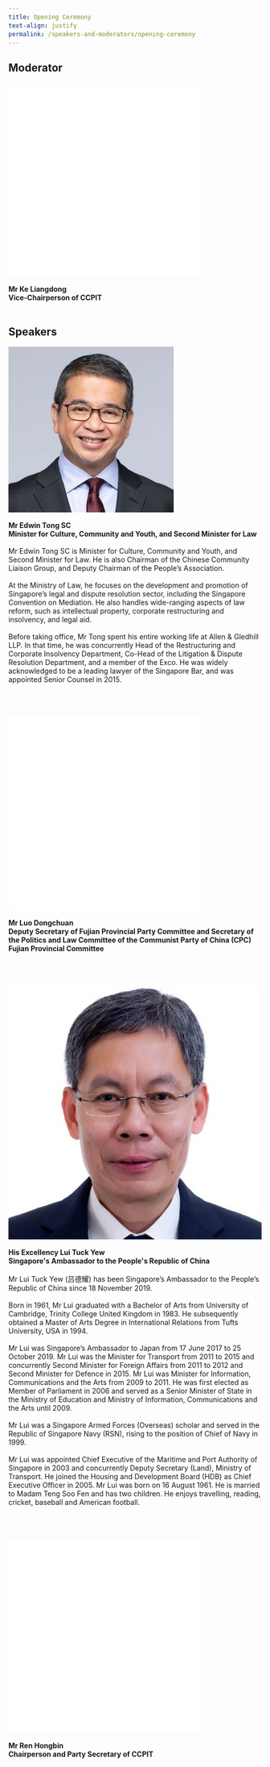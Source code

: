 ```yaml
---
title: Opening Ceremony
text-align: justify
permalink: /speakers-and-moderators/opening-ceremony
---
```


<style> 
.content img {
  max-width: 200px;
  margin-left: 0;
}
</style>

## Moderator
<div class="sgds-container">
  <div class="row is-desktop">
    <div class="col is-10-mobile is-10-tablet is-3-desktop is-3-widescreen is-3-fullhd">
    <img src="/images/blank.png" alt=""> 
    </div>
    <div class="col">
    <p>
<b>Mr Ke Liangdong <br>
    Vice-Chairperson of CCPIT <br> <br> </b>
</p>
    </div>
  </div>
  </div>
 

## Speakers

<div class="sgds-container">
  <div class="row is-desktop">
    <div class="col is-10-mobile is-10-tablet is-3-desktop is-3-widescreen is-3-fullhd">
    <img src="/images/speakers-opening-Minister Edwin Tong2.jpg" alt="Photo of Minister Edwin Tong"> 
    </div>
    <div class="col">
    <p>
    <b>Mr Edwin Tong SC <br>
    Minister for Culture, Community and Youth, and Second Minister for Law <br> <br> </b>
    Mr Edwin Tong SC is Minister for Culture, Community and Youth, and Second Minister for Law. He is also Chairman of the Chinese Community Liaison Group, and Deputy Chairman of the People’s Association. <br> <br>
    At the Ministry of Law, he focuses on the development and promotion of Singapore’s legal and dispute resolution sector, including the Singapore Convention on Mediation. He also handles wide-ranging aspects of law reform, such as intellectual property, corporate restructuring and insolvency, and legal aid. <br> <br>
    Before taking office, Mr Tong spent his entire working life at Allen & Gledhill LLP. In that time, he was concurrently Head of the Restructuring and Corporate Insolvency Department, Co-Head of the Litigation & Dispute Resolution Department, and a member of the Exco. He was widely acknowledged to be a leading lawyer of the Singapore Bar, and was appointed Senior Counsel in 2015. <br> <br>
    </p>
    </div>
  </div>
    <br>
<br>
  <div class="row is-desktop">
    <div class="col is-10-mobile is-10-tablet is-3-desktop is-3-widescreen is-3-fullhd">
    <img src="/images/blank.png" alt=""> 
    </div>
    <div class="col">
    <p>
<b>Mr Luo Dongchuan <br>
    Deputy Secretary of Fujian Provincial Party Committee and Secretary of the Politics and Law Committee of the Communist Party of China (CPC) Fujian Provincial Committee <br> <br> </b>
      </p>
    </div>
  </div>
  <br>
<br>
<div class="row is-desktop">
    <div class="col is-10-mobile is-10-tablet is-3-desktop is-3-widescreen is-3-fullhd">
    <img src="/images/speakers-opening-Lui Tuck Yew.jpg" alt="Photo of HE Lui Tuck Yew"> 
    </div>
    <div class="col">
    <p>
    <b>His Excellency Lui Tuck Yew<br>
    Singapore's Ambassador to the People's Republic of China <br> <br> </b>
    Mr Lui Tuck Yew (吕德耀) has been Singapore’s Ambassador to the People’s Republic of China since 18 November 2019.<br> <br>
Born in 1961, Mr Lui graduated with a Bachelor of Arts from University of Cambridge, Trinity College United Kingdom in 1983. He subsequently obtained a Master of Arts Degree in International Relations from Tufts University, USA in 1994.<br> <br>
Mr Lui was Singapore’s Ambassador to Japan from 17 June 2017 to 25 October 2019. Mr Lui was the Minister for Transport from 2011 to 2015 and concurrently Second Minister for Foreign Affairs from 2011 to 2012 and Second Minister for Defence in 2015. Mr Lui was Minister for Information, Communications and the Arts from 2009 to 2011. He was first elected as Member of Parliament in 2006 and served as a Senior Minister of State in the Ministry of Education and Ministry of Information, Communications and the Arts until 2009.<br> <br>
Mr Lui was a Singapore Armed Forces (Overseas) scholar and served in the Republic of Singapore Navy (RSN), rising to the position of Chief of Navy in 1999.<br> <br>
Mr Lui was appointed Chief Executive of the Maritime and Port Authority of Singapore in 2003 and concurrently Deputy Secretary (Land), Ministry of Transport. He joined the Housing and Development Board (HDB) as Chief Executive Officer in 2005.
Mr Lui was born on 16 August 1961. He is married to Madam Teng Soo Fen and has two children. He enjoys travelling, reading, cricket, baseball and American football.<br> <br>
    </p>
    </div>
  </div>
 <br>
<br>
      <div class="row is-desktop">
    <div class="col is-10-mobile is-10-tablet is-3-desktop is-3-widescreen is-3-fullhd">
    <img src="/images/blank.png" alt=""> 
    </div>
    <div class="col">
    <p>
<b>Mr Ren Hongbin <br>
    Chairperson and Party Secretary of CCPIT<br> <br> </b>
      </p>
    </div>
  </div>
